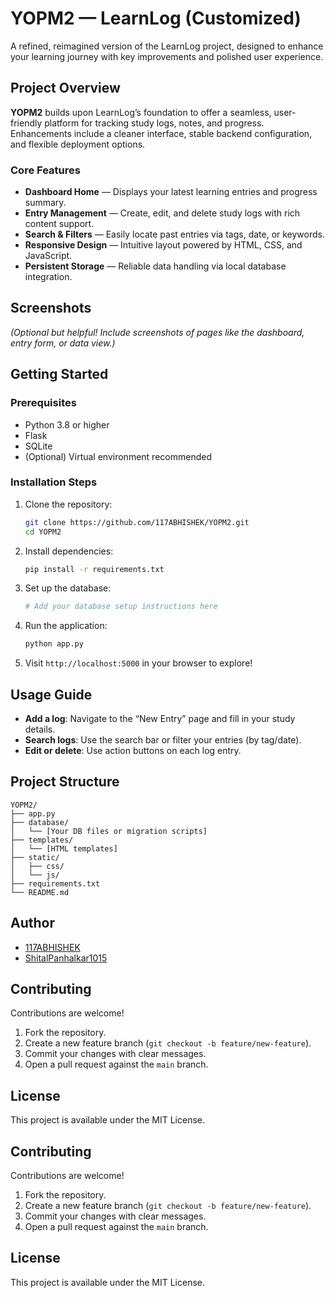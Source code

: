 # YOPM2 — LearnLog (Customized)

A refined, reimagined version of the LearnLog project, designed to enhance your learning journey with key improvements and polished user experience.

## Project Overview

**YOPM2** builds upon LearnLog’s foundation to offer a seamless, user-friendly platform for tracking study logs, notes, and progress. Enhancements include a cleaner interface, stable backend configuration, and flexible deployment options.

### Core Features

- **Dashboard Home** — Displays your latest learning entries and progress summary.
- **Entry Management** — Create, edit, and delete study logs with rich content support.
- **Search & Filters** — Easily locate past entries via tags, date, or keywords.
- **Responsive Design** — Intuitive layout powered by HTML, CSS, and JavaScript.
- **Persistent Storage** — Reliable data handling via local database integration.

## Screenshots

*(Optional but helpful! Include screenshots of pages like the dashboard, entry form, or data view.)*

## Getting Started

### Prerequisites

- Python 3.8 or higher
- Flask
- SQLite
- (Optional) Virtual environment recommended

### Installation Steps

1. Clone the repository:
   ```bash
   git clone https://github.com/117ABHISHEK/YOPM2.git
   cd YOPM2
   ```

2. Install dependencies:
   ```bash
   pip install -r requirements.txt
   ```

3. Set up the database:
   ```bash
   # Add your database setup instructions here
   ```

4. Run the application:
   ```bash
   python app.py
   ```

5. Visit `http://localhost:5000` in your browser to explore!

## Usage Guide

- **Add a log**: Navigate to the “New Entry” page and fill in your study details.
- **Search logs**: Use the search bar or filter your entries (by tag/date).
- **Edit or delete**: Use action buttons on each log entry.

## Project Structure

```text
YOPM2/
├── app.py
├── database/
│   └── [Your DB files or migration scripts]
├── templates/
│   └── [HTML templates]
├── static/
│   ├── css/
│   └── js/
├── requirements.txt
└── README.md
```

## Author

- [117ABHISHEK](https://github.com/117ABHISHEK)
- [ShitalPanhalkar1015](https://github.com/ShitalPanhalkar1015)


## Contributing

Contributions are welcome!

1. Fork the repository.
2. Create a new feature branch (`git checkout -b feature/new-feature`).
3. Commit your changes with clear messages.
4. Open a pull request against the `main` branch.

## License

This project is available under the MIT License.

## Contributing

Contributions are welcome!

1. Fork the repository.
2. Create a new feature branch (`git checkout -b feature/new-feature`).
3. Commit your changes with clear messages.
4. Open a pull request against the `main` branch.

## License

This project is available under the MIT License.
